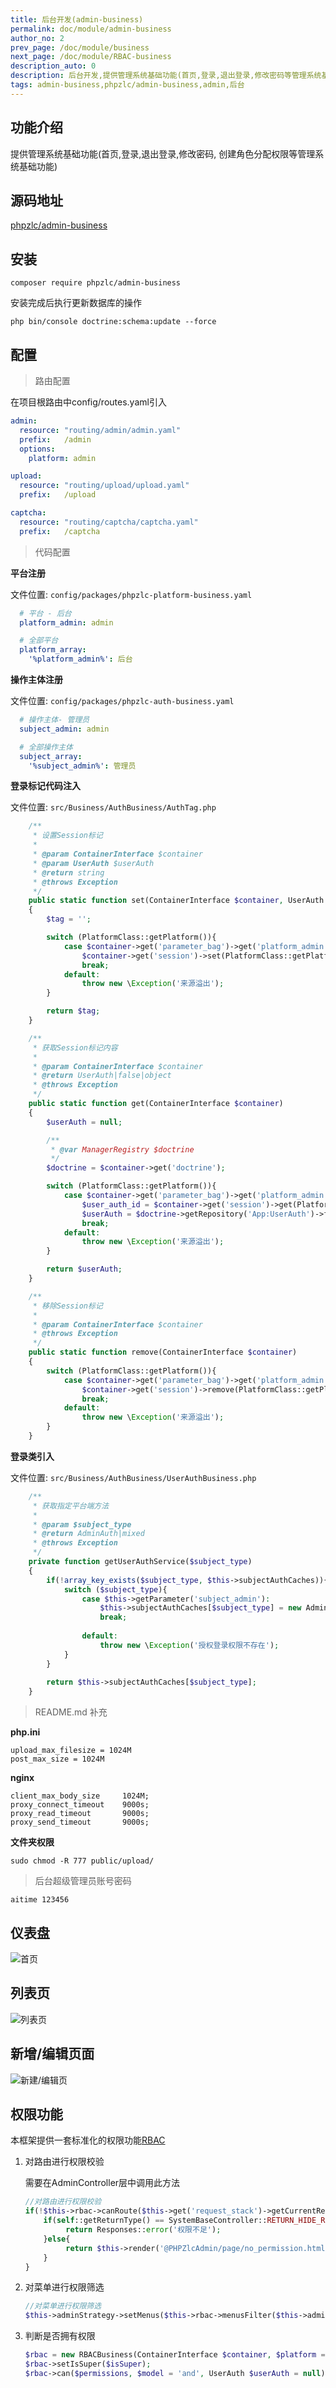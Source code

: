 ```yaml
---
title: 后台开发(admin-business)
permalink: doc/module/admin-business
author_no: 2
prev_page: /doc/module/business
next_page: /doc/module/RBAC-business
description_auto: 0
description: 后台开发,提供管理系统基础功能(首页,登录,退出登录,修改密码等管理系统基础功能)
tags: admin-business,phpzlc/admin-business,admin,后台
---
```

## 功能介绍

提供管理系统基础功能(首页,登录,退出登录,修改密码, 创建角色分配权限等管理系统基础功能)


## 源码地址
[phpzlc/admin-business](https://github.com/phpzlc/admin-business) 

## 安装

```shell
composer require phpzlc/admin-business
```

安装完成后执行更新数据库的操作

```shell 
php bin/console doctrine:schema:update --force
```

## 配置

> 路由配置

在项目根路由中config/routes.yaml引入

```yaml
admin:
  resource: "routing/admin/admin.yaml"
  prefix:   /admin
  options:
    platform: admin

upload:
  resource: "routing/upload/upload.yaml"
  prefix:   /upload

captcha:
  resource: "routing/captcha/captcha.yaml"
  prefix:   /captcha
```

> 代码配置

   **平台注册**

   文件位置: `config/packages/phpzlc-platform-business.yaml`

```yaml
  # 平台 - 后台
  platform_admin: admin

  # 全部平台
  platform_array:
    '%platform_admin%': 后台
```

   **操作主体注册**

   文件位置: `config/packages/phpzlc-auth-business.yaml`

```yaml
  # 操作主体- 管理员
  subject_admin: admin

  # 全部操作主体
  subject_array:
    '%subject_admin%': 管理员
```

   **登录标记代码注入**

   文件位置: `src/Business/AuthBusiness/AuthTag.php`

```php
    /**
     * 设置Session标记
     * 
     * @param ContainerInterface $container
     * @param UserAuth $userAuth
     * @return string
     * @throws Exception
     */
    public static function set(ContainerInterface $container, UserAuth $userAuth)
    {
        $tag = '';

        switch (PlatformClass::getPlatform()){
            case $container->get('parameter_bag')->get('platform_admin'):
                $container->get('session')->set(PlatformClass::getPlatform() . $container->get('parameter_bag')->get('login_tag_session_name'), $userAuth->getId());
                break;
            default:
                throw new \Exception('来源溢出');
        }

        return $tag;
    }

    /**
     * 获取Session标记内容
     * 
     * @param ContainerInterface $container
     * @return UserAuth|false|object
     * @throws Exception
     */
    public static function get(ContainerInterface $container)
    {
        $userAuth = null;

        /**
         * @var ManagerRegistry $doctrine
         */
        $doctrine = $container->get('doctrine');

        switch (PlatformClass::getPlatform()){
            case $container->get('parameter_bag')->get('platform_admin'):
                $user_auth_id = $container->get('session')->get(PlatformClass::getPlatform() . $container->get('parameter_bag')->get('login_tag_session_name'));
                $userAuth = $doctrine->getRepository('App:UserAuth')->find($user_auth_id);
                break;
            default:
                throw new \Exception('来源溢出');
        }

        return $userAuth;
    }

    /**
     * 移除Session标记
     * 
     * @param ContainerInterface $container
     * @throws Exception
     */
    public static function remove(ContainerInterface $container)
    {
        switch (PlatformClass::getPlatform()){
            case $container->get('parameter_bag')->get('platform_admin'):
                $container->get('session')->remove(PlatformClass::getPlatform() . $container->get('parameter_bag')->get('login_tag_session_name'));
                break;
            default:
                throw new \Exception('来源溢出');
        }
    }
```

   **登录类引入**

   文件位置: `src/Business/AuthBusiness/UserAuthBusiness.php`

```php
    /**
     * 获取指定平台端方法
     *
     * @param $subject_type
     * @return AdminAuth|mixed
     * @throws Exception
     */
    private function getUserAuthService($subject_type)
    {
        if(!array_key_exists($subject_type, $this->subjectAuthCaches)){
            switch ($subject_type){
                case $this->getParameter('subject_admin'):
                    $this->subjectAuthCaches[$subject_type] = new AdminAuth($this->container);
                    break;
                    
                default:
                    throw new \Exception('授权登录权限不存在');
            }
        }
        
        return $this->subjectAuthCaches[$subject_type];
    }
```

> README.md 补充

   **php.ini**

```apacheconfig
upload_max_filesize = 1024M
post_max_size = 1024M
```

   **nginx**

```apacheconfig
client_max_body_size     1024M;
proxy_connect_timeout    9000s;
proxy_read_timeout       9000s;
proxy_send_timeout       9000s;
```

   **文件夹权限**

```shell
sudo chmod -R 777 public/upload/
```

> 后台超级管理员账号密码

```text
aitime 123456
```


## 仪表盘
   
   ![首页](/assets/posts/admin-business/index.png)
   
## 列表页 
 
   ![列表页](/assets/posts/admin-business/list.png) 
   
## 新增/编辑页面

   ![新建/编辑页](/assets/posts/admin-business/page.png)
    
## 权限功能

   本框架提供一套标准化的权限功能[RBAC](/doc/module/RBAC-business)

1. 对路由进行权限校验   
   
   需要在AdminController层中调用此方法
   
   ```php
   //对路由进行权限校验
   if(!$this->rbac->canRoute($this->get('request_stack')->getCurrentRequest()->get('_route'))){
       if(self::getReturnType() == SystemBaseController::RETURN_HIDE_RESOURCE){
            return Responses::error('权限不足');
       }else{
            return $this->render('@PHPZlcAdmin/page/no_permission.html.twig');
       }
   }
   ```
2. 对菜单进行权限筛选
   
   ```php
   //对菜单进行权限筛选
   $this->adminStrategy->setMenus($this->rbac->menusFilter($this->adminStrategy->getMenus()));
    ```
3. 判断是否拥有权限 

   ```php
   $rbac = new RBACBusiness(ContainerInterface $container, $platform = null);
   $rbac->setIsSuper($isSuper);
   $rbac->can($permissions, $model = 'and', UserAuth $userAuth = null)
   ```   








